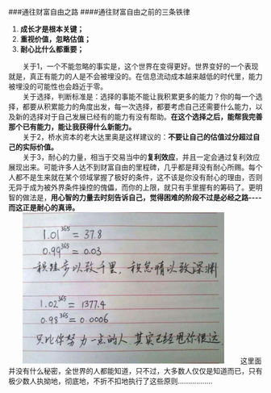 ###通往财富自由之路
####通往财富自由之前的三条铁律
1. **成长才是根本关键；**
2. **重视价值，忽略估值；**
3. **耐心比什么都重要；**

　　关于1，一个不能忽略的事实是，这个世界在变得更好。世界变好的一个表现就是，真正有能力的人是不会被埋没的。在信息流动成本越来越低的时代里，能力被埋没的可能性也会趋近于零。<br>
　　关于选择，判断标准是：选择的事能不能让我积累更多的能力？你的每一个选择，都要从积累能力的角度出发，每一次选择，都要考虑自己还需要什么能力，以及新的选择对于自己发展已经有的能力有没有帮助。**在这个选择之后，能帮我完善那个已有能力，能让我获得什么新能力。**<br>
　　关于2，桥水资本的老大达里奥是这样建议的：**不要让自己的估值过分超过自己的实际价值。**<br>
　　关于3，耐心的力量，相当于交易当中的**复利效应**，并且一定会通过复利效应展现出来。可能许多人达不到财富自由的里程碑，几乎都是拜没有耐心所赐。每个人都不是生来就在某个领域掌握了极好的条件，这不该是你没有耐心的理由，否则无异于成为被外界条件操控的傀儡，而你的上限，就只有手里握有的筹码了。更明智的做法是，**用心智的力量去时刻告诉自己，觉得困难的阶段不过是必经之路----而这正是耐心的真谛。**<br>
　　<img alt=复利效应 src=./compound_interest.jpg width=400 height=300/>
　　这里面并没有什么秘密，全世界的人都能知道，只不过，大多数人仅仅是知道而已，只有极少数人执拗地，彻底地，不折不扣地执行了这些原则.................<br>